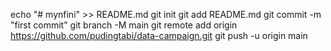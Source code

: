 echo "# mynfini" >> README.md
git init
git add README.md
git commit -m "first commit"
git branch -M main
git remote add origin https://github.com/pudingtabi/data-campaign.git
git push -u origin main
